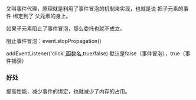 又叫事件代理，原理就是利用了事件冒泡的机制来实现，也就是说 把子元素的事件 绑定到了 父元素的身上。

如果子元素阻止了事件冒泡，那么委托也就不成立。

阻止事件冒泡：event.stopPropagation()

addEventListener('click',函数名,true/false)
默认是false（事件冒泡），true（事件捕获）

### 好处
提高性能，减少事件的绑定，也就减少了内存的占用。
